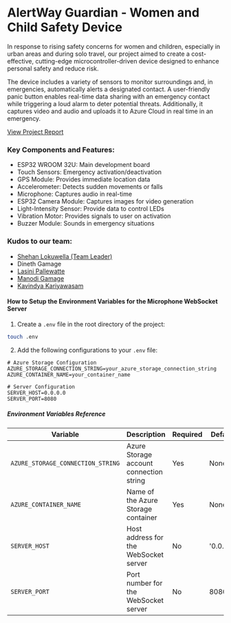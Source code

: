# AlertWay Guardian - Women and Child Safety Device

In response to rising safety concerns for women and children, especially in urban areas and during solo travel, our project aimed to create a cost-effective, cutting-edge microcontroller-driven device designed to enhance personal safety and reduce risk.

The device includes a variety of sensors to monitor surroundings and, in emergencies, automatically alerts a designated contact. A user-friendly panic button enables real-time data sharing with an emergency contact while triggering a loud alarm to deter potential threats. Additionally, it captures video and audio and uploads it to Azure Cloud in real time in an emergency.

[View Project Report](report/report-project-alert-way-guardian.pdf)


### Key Components and Features:

- ESP32 WROOM 32U: Main development board
- Touch Sensors: Emergency activation/deactivation
- GPS Module: Provides immediate location data
- Accelerometer: Detects sudden movements or falls
- Microphone: Captures audio in real-time
- ESP32 Camera Module: Captures images for video generation
- Light-Intensity Sensor: Provide data to control LEDs
- Vibration Motor: Provides signals to user on activation
- Buzzer Module: Sounds in emergency situations

### Kudos to our team:

- [Shehan Lokuwella (Team Leader)](https://github.com/Shehan013)
- Dineth Gamage
- [Lasini Pallewatte](https://github.com/lasiniip)
- [Manodi Gamage](https://github.com/manodi-gamage)
- [Kavindya Kariyawasam](https://github.com/Kavindya-Kariyawasam)


#### How to Setup the Environment Variables for the Microphone WebSocket Server

1. Create a `.env` file in the root directory of the project:

```bash
touch .env
```

2. Add the following configurations to your `.env` file:

```plaintext
# Azure Storage Configuration
AZURE_STORAGE_CONNECTION_STRING=your_azure_storage_connection_string
AZURE_CONTAINER_NAME=your_container_name

# Server Configuration
SERVER_HOST=0.0.0.0
SERVER_PORT=8080
```

##### Environment Variables Reference

| Variable                          | Description                             | Required | Default   |
| --------------------------------- | --------------------------------------- | -------- | --------- |
| `AZURE_STORAGE_CONNECTION_STRING` | Azure Storage account connection string | Yes      | None      |
| `AZURE_CONTAINER_NAME`            | Name of the Azure Storage container     | Yes      | None      |
| `SERVER_HOST`                     | Host address for the WebSocket server   | No       | '0.0.0.0' |
| `SERVER_PORT`                     | Port number for the WebSocket server    | No       | 8080      |
